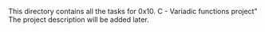 This directory contains all the tasks for 0x10. C - Variadic functions project"
The project description will be added later.
